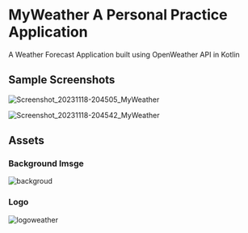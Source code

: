 # MyWeather A Personal Practice Application
A Weather Forecast Application built using OpenWeather API in Kotlin

## Sample Screenshots

![Screenshot_20231118-204505_MyWeather](https://github.com/dorondaniel/MyWeather_A_Personnal_Practice_Application/assets/76425579/c0560018-3011-4fe8-bb4e-9a9e714c41a0)

![Screenshot_20231118-204542_MyWeather](https://github.com/dorondaniel/MyWeather_A_Personnal_Practice_Application/assets/76425579/4a26374d-1857-49ea-ad15-80e25871f934)


## Assets
### Background Imsge
![backgroud](https://github.com/dorondaniel/MyWeather_A_Personnal_Practice_Application/assets/76425579/eee7407a-e89d-4661-9d8b-eb04f825b7e6)

### Logo
![logoweather](https://github.com/dorondaniel/MyWeather_A_Personnal_Practice_Application/assets/76425579/770345b9-bbf7-4303-b267-33a682f9914e)
